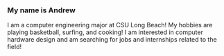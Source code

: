 ### My name is Andrew

I am a computer engineering major at CSU Long Beach!
My hobbies are playing basketball, surfing, and cooking!
I am interested in computer hardware design and am searching for jobs and internships related to the field!
<!--
**ajklg/ajklg** is a ✨ _special_ ✨ repository because its `README.md` (this file) appears on your GitHub profile.

Here are some ideas to get you started:

- 🔭 I’m currently working on ...
- 🌱 I’m currently learning ...
- 👯 I’m looking to collaborate on ...
- 🤔 I’m looking for help with ...
- 💬 Ask me about ...
- 📫 How to reach me: ...
- 😄 Pronouns: ...
- ⚡ Fun fact: ...
-->
